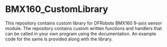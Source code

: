 # BMX160_CustomLibrary
This repository contains custom library for DFRobots BMX160 9-axis sensor module. The repository contains custom written functions and handlers that can be called in your own program using the documentation. An example code for the same is provided along with the library.
